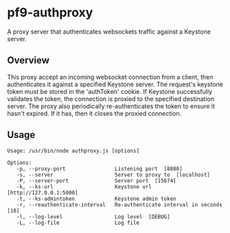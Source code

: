 pf9-authproxy
=============

A proxy server that authenticates websockets traffic against a Keystone server.

## Overview ##

This proxy accept an incoming websocket connection from a client, then
authenticates it against a specified Keystone server.
The request's keystone token must be stored in the 'authToken' cookie.
If Keystone successfully validates the token, the connection is proxied
to the specified destination server.
The proxy also periodically re-authenticates the token to ensure it
hasn't expired. If it has, then it closes the proxied connection.


## Usage ##

    Usage: /usr/bin/node authproxy.js [options]

    Options:
       -p, --proxy-port                Listening port  [8888]
       -s, --server                    Server to proxy to  [localhost]
       -P, --server-port               Server port  [15674]
       -k, --ks-url                    Keystone url  [http://127.0.0.1:5000]
       -t, --ks-admintoken             Keystone admin token
       -r, --reauthenticate-interval   Re-authenticate interval in seconds  [10]
       -l, --log-level                 Log level  [DEBUG]
       -L, --log-file                  Log file
